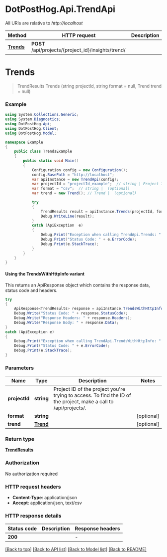 # DotPostHog.Api.TrendApi

All URIs are relative to *http://localhost*

| Method | HTTP request | Description |
|--------|--------------|-------------|
| [**Trends**](TrendApi.md#trends) | **POST** /api/projects/{project_id}/insights/trend/ |  |

<a id="trends"></a>
# **Trends**
> TrendResults Trends (string projectId, string format = null, Trend trend = null)



### Example
```csharp
using System.Collections.Generic;
using System.Diagnostics;
using DotPostHog.Api;
using DotPostHog.Client;
using DotPostHog.Model;

namespace Example
{
    public class TrendsExample
    {
        public static void Main()
        {
            Configuration config = new Configuration();
            config.BasePath = "http://localhost";
            var apiInstance = new TrendApi(config);
            var projectId = "projectId_example";  // string | Project ID of the project you're trying to access. To find the ID of the project, make a call to /api/projects/.
            var format = "csv";  // string |  (optional) 
            var trend = new Trend(); // Trend |  (optional) 

            try
            {
                TrendResults result = apiInstance.Trends(projectId, format, trend);
                Debug.WriteLine(result);
            }
            catch (ApiException  e)
            {
                Debug.Print("Exception when calling TrendApi.Trends: " + e.Message);
                Debug.Print("Status Code: " + e.ErrorCode);
                Debug.Print(e.StackTrace);
            }
        }
    }
}
```

#### Using the TrendsWithHttpInfo variant
This returns an ApiResponse object which contains the response data, status code and headers.

```csharp
try
{
    ApiResponse<TrendResults> response = apiInstance.TrendsWithHttpInfo(projectId, format, trend);
    Debug.Write("Status Code: " + response.StatusCode);
    Debug.Write("Response Headers: " + response.Headers);
    Debug.Write("Response Body: " + response.Data);
}
catch (ApiException e)
{
    Debug.Print("Exception when calling TrendApi.TrendsWithHttpInfo: " + e.Message);
    Debug.Print("Status Code: " + e.ErrorCode);
    Debug.Print(e.StackTrace);
}
```

### Parameters

| Name | Type | Description | Notes |
|------|------|-------------|-------|
| **projectId** | **string** | Project ID of the project you&#39;re trying to access. To find the ID of the project, make a call to /api/projects/. |  |
| **format** | **string** |  | [optional]  |
| **trend** | [**Trend**](Trend.md) |  | [optional]  |

### Return type

[**TrendResults**](TrendResults.md)

### Authorization

No authorization required

### HTTP request headers

 - **Content-Type**: application/json
 - **Accept**: application/json, text/csv


### HTTP response details
| Status code | Description | Response headers |
|-------------|-------------|------------------|
| **200** |  |  -  |

[[Back to top]](#) [[Back to API list]](../README.md#documentation-for-api-endpoints) [[Back to Model list]](../README.md#documentation-for-models) [[Back to README]](../README.md)

